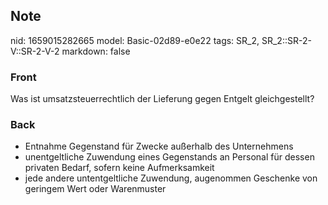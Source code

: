 ## Note
nid: 1659015282665
model: Basic-02d89-e0e22
tags: SR_2, SR_2::SR-2-V::SR-2-V-2
markdown: false

### Front
Was ist umsatzsteuerrechtlich der Lieferung gegen Entgelt gleichgestellt?

### Back
<ul>
  <li>Entnahme Gegenstand für Zwecke außerhalb des Unternehmens
  <li>unentgeltliche Zuwendung eines Gegenstands an Personal für
  dessen privaten Bedarf, sofern keine Aufmerksamkeit
  <li>jede andere untentgeltliche Zuwendung, augenommen Geschenke
  von geringem Wert oder Warenmuster
</ul>
